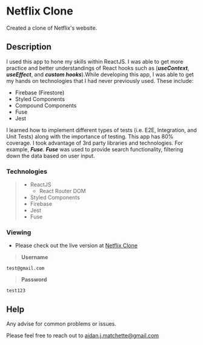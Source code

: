 # Netflix Clone

Created a clone of Netflix's website.

## Description

I used this app to hone my skills within ReactJS. I was able to get more practice and better understandings of React hooks such as (***useContext***, ***useEffect***, and ***custom hooks***).While developing this app, I was able to get my hands on technologies that I had never previously used. These include:
- Firebase (Firestore)
- Styled Components
- Compound Components
- Fuse
- Jest

I learned how to implement different types of tests (i.e. E2E, Integration, and Unit Tests) along with the importance of testing. This app has 80% coverage. I took advantage of 3rd party libraries and technologies. For example, ***Fuse***. ***Fuse*** was used to provide search functionality, filtering down the data based on user input.


### Technologies
> - ReactJS
>   - React Router DOM
> - Styled Components
> - Firebase
> - Jest
> - Fuse



### Viewing

* Please check out the live version at [Netflix Clone](https://netflix.aidanmatchette.com/)

>**Username**
  ```
  test@gmail.com
  ```

>**Password**
  ```
  test123
  ```

## Help

Any advise for common problems or issues.

Please feel free to reach out to aidan.j.matchette@gmail.com
